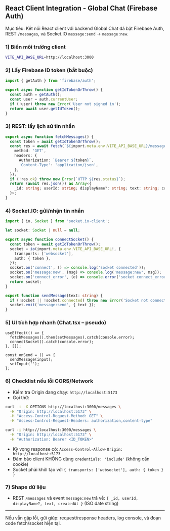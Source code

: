 ## React Client Integration - Global Chat (Firebase Auth)

Mục tiêu: Kết nối React client với backend Global Chat đã bật Firebase Auth, REST `/messages`, và Socket.IO `message:send` → `message:new`.

### 1) Biến môi trường client
```bash
VITE_API_BASE_URL=http://localhost:3000
```

### 2) Lấy Firebase ID token (bắt buộc)
```ts
import { getAuth } from 'firebase/auth';

export async function getIdTokenOrThrow() {
  const auth = getAuth();
  const user = auth.currentUser;
  if (!user) throw new Error('User not signed in');
  return await user.getIdToken();
}
```

### 3) REST: lấy lịch sử tin nhắn
```ts
export async function fetchMessages() {
  const token = await getIdTokenOrThrow();
  const res = await fetch(`${import.meta.env.VITE_API_BASE_URL}/messages`, {
    method: 'GET',
    headers: {
      Authorization: `Bearer ${token}`,
      'Content-Type': 'application/json',
    },
  });
  if (!res.ok) throw new Error(`HTTP ${res.status}`);
  return (await res.json()) as Array<{
    _id: string; userId: string; displayName?: string; text: string; createdAt: string;
  }>;
}
```

### 4) Socket.IO: gửi/nhận tin nhắn
```ts
import { io, Socket } from 'socket.io-client';

let socket: Socket | null = null;

export async function connectSocket() {
  const token = await getIdTokenOrThrow();
  socket = io(import.meta.env.VITE_API_BASE_URL!, {
    transports: ['websocket'],
    auth: { token },
  });
  socket.on('connect', () => console.log('socket connected'));
  socket.on('message:new', (msg) => console.log('message:new', msg));
  socket.on('connect_error', (e) => console.error('socket connect_error', e?.message));
  return socket;
}

export function sendMessage(text: string) {
  if (!socket || !socket.connected) throw new Error('Socket not connected');
  socket.emit('message:send', { text });
}
```

### 5) UI tích hợp nhanh (Chat.tsx – pseudo)
```tsx
useEffect(() => {
  fetchMessages().then(setMessages).catch(console.error);
  connectSocket().catch(console.error);
}, []);

const onSend = () => {
  sendMessage(input);
  setInput('');
};
```

### 6) Checklist nếu lỗi CORS/Network
- Kiểm tra Origin đang chạy: `http://localhost:5173`
- Gọi thử:
```bash
curl -i -X OPTIONS http://localhost:3000/messages \
  -H "Origin: http://localhost:5173" \
  -H "Access-Control-Request-Method: GET" \
  -H "Access-Control-Request-Headers: authorization,content-type"

curl -i http://localhost:3000/messages \
  -H "Origin: http://localhost:5173" \
  -H "Authorization: Bearer <ID_TOKEN>"
```
- Kỳ vọng response có: `Access-Control-Allow-Origin: http://localhost:5173`
- Đảm bảo client KHÔNG dùng `credentials: 'include'` (không cần cookie)
- Socket phải khởi tạo với `{ transports: ['websocket'], auth: { token } }`

### 7) Shape dữ liệu
- REST `/messages` và event `message:new` trả về: `{ _id, userId, displayName?, text, createdAt }` (ISO date string)

---
Nếu vẫn gặp lỗi, gửi giúp: request/response headers, log console, và đoạn code fetch/socket hiện tại.


